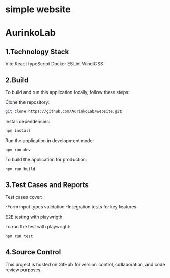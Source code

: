 # simple website


# AurinkoLab



## 1.Technology Stack

Vite
React
typeScript
Docker
ESLint
WindiCSS

## 2.Build

To build and run this application locally, follow these steps:

Clone the repository:

```bash
git clone https://github.com/AurinkoLab/website.git
```
Install dependencies:

```bash
npm install
```

Run the application in development mode:
```bash
npm run dev
```
To build the application for production:
```bash
npm run build
```


## 3.Test Cases and Reports

Test cases cover:

-Form input types validation
-Integration tests for key features

E2E testing with playwrigth

To run the test with playwright:

```bash
npm run test
```

## 4.Source Control
This project is hosted on GitHub for version control, collaboration, and code review purposes.
